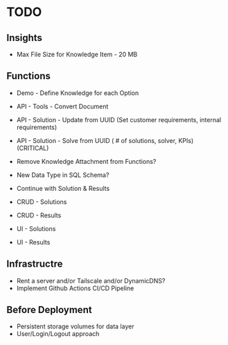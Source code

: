 # TODO

## Insights
- Max File Size for Knowledge Item - 20 MB

## Functions
- Demo - Define Knowledge for each Option

- API - Tools - Convert Document

- API - Solution - Update from UUID (Set customer requirements, internal requirements)
- API - Solution - Solve from UUID ( # of solutions, solver, KPIs) (CRITICAL)

- Remove Knowledge Attachment from Functions?
- New Data Type in SQL Schema?

- Continue with Solution & Results
- CRUD - Solutions
- CRUD - Results
- UI - Solutions
- UI - Results

## Infrastructre
- Rent a server and/or Tailscale and/or DynamicDNS?
- Implement Github Actions CI/CD Pipeline

## Before Deployment
- Persistent storage volumes for data layer
- User/Login/Logout approach